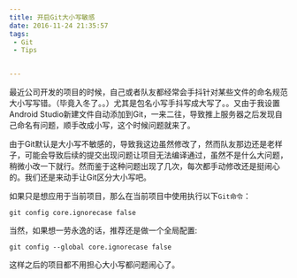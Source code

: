 ```yaml
---
title: 开启Git大小写敏感
date: 2016-11-24 21:35:57
tags: 
 - Git
 - Tips


---
```




最近公司开发的项目的时候，自己或者队友都经常会手抖针对某些文件的命名规范大小写写错。（毕竟入冬了。。）尤其是包名小写手抖写成大写了。。又由于我设置Android Studio新建文件自动添加到Git，一来二往，导致推上服务器之后发现自己命名有问题，顺手改成小写，这个时候问题就来了。



由于Git默认是大小写不敏感的，导致我这边虽然修改了，然而队友那边还是老样子，可能会导致后续的提交出现问题让项目无法编译通过，虽然不是什么大问题，稍微小改一下就行。然而鉴于这种问题出现了几次，每次都手动修改还是挺闹心的。我们还是来动手让Git区分大小写吧。



如果只是想应用于当前项目，那么在当前项目中使用执行以下`Git命令`：

```shell
git config core.ignorecase false
```



当然，如果想一劳永逸的话，推荐还是做一个全局配置:

```shell
git config --global core.ignorecase false
```



这样之后的项目都不用担心大小写都问题闹心了。



